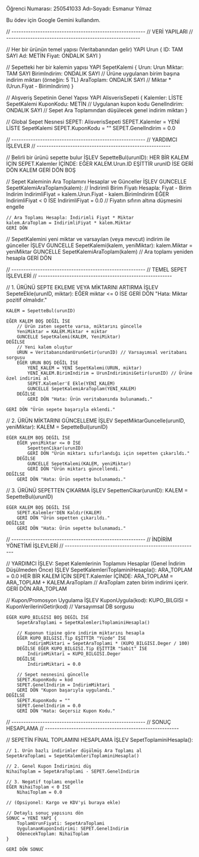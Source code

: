 Öğrenci Numarası: 250541033
Adı-Soyadı: Esmanur Yılmaz

Bu ödev için Google Gemini kullandım.


// --------------------------------------------------------
// VERİ YAPILARI
// --------------------------------------------------------

// Her bir ürünün temel yapısı (Veritabanından gelir)
YAPI Urun {
    ID: TAM SAYI
    Ad: METİN
    Fiyat: ONDALIK SAYI
}

// Sepetteki her bir kalemin yapısı
YAPI SepetKalemi {
    Urun: Urun
    Miktar: TAM SAYI
    BirimIndirim: ONDALIK SAYI // Ürüne uygulanan birim başına indirim miktarı (örneğin: 5 TL)
    AraToplam: ONDALIK SAYI    // Miktar * (Urun.Fiyat - BirimIndirim)
}

// Alışveriş Sepetinin Genel Yapısı
YAPI AlisverisSepeti {
    Kalemler: LİSTE SepetKalemi
    KuponKodu: METİN            // Uygulanan kupon kodu
    GenelIndirim: ONDALIK SAYI  // Sepet Ara Toplamından düşülecek genel indirim miktarı
}

// Global Sepet Nesnesi
SEPET: AlisverisSepeti
SEPET.Kalemler = YENİ LİSTE SepetKalemi
SEPET.KuponKodu = ""
SEPET.GenelIndirim = 0.0

// --------------------------------------------------------
// YARDIMCI İŞLEVLER
// --------------------------------------------------------

// Belirli bir ürünü sepette bulur
İŞLEV SepetteBul(urunID):
    HER BİR KALEM İÇİN SEPET.Kalemler İÇİNDE:
        EĞER KALEM.Urun.ID EŞİTTİR urunID İSE
            GERİ DÖN KALEM
    GERİ DÖN BOŞ

// Sepet Kaleminin Ara Toplamını Hesaplar ve Günceller
İŞLEV GUNCELLE SepetKalemiAraToplam(kalem):
    // İndirimli Birim Fiyatı Hesapla: Fiyat - Birim Indirim
    IndirimliFiyat = kalem.Urun.Fiyat - kalem.BirimIndirim
    EĞER IndirimliFiyat < 0 İSE IndirimliFiyat = 0.0 // Fiyatın sıfırın altına düşmesini engelle
    
    // Ara Toplamı Hesapla: İndirimli Fiyat * Miktar
    kalem.AraToplam = IndirimliFiyat * kalem.Miktar
    GERİ DÖN

// SepetKalemini yeni miktar ve varsayılan (veya mevcut) indirim ile günceller
İŞLEV GUNCELLE SepetKalemi(kalem, yeniMiktar):
    kalem.Miktar = yeniMiktar
    GUNCELLE SepetKalemiAraToplam(kalem) // Ara toplamı yeniden hesapla
    GERİ DÖN

// --------------------------------------------------------
// TEMEL SEPET İŞLEVLERİ
// --------------------------------------------------------

// 1. ÜRÜNÜ SEPTE EKLEME VEYA MİKTARINI ARTIRMA
İŞLEV SepeteEkle(urunID, miktar):
    EĞER miktar <= 0 İSE GERİ DÖN "Hata: Miktar pozitif olmalıdır."
    
    KALEM = SepetteBul(urunID)
    
    EĞER KALEM BOŞ DEĞİL İSE
        // Ürün zaten sepette varsa, miktarını güncelle
        YeniMiktar = KALEM.Miktar + miktar
        GUNCELLE SepetKalemi(KALEM, YeniMiktar)
    DEĞİLSE
        // Yeni kalem oluştur
        URUN = VeritabanındanUrunGetir(urunID) // Varsayımsal veritabanı sorgusu
        EĞER URUN BOŞ DEĞİL İSE
            YENİ_KALEM = YENİ SepetKalemi(URUN, miktar)
            YENİ_KALEM.BirimIndirim = UrunIndiriminiGetir(urunID) // Ürüne özel indirimi al
            SEPET.Kalemler'E Ekle(YENİ_KALEM)
            GUNCELLE SepetKalemiAraToplam(YENİ_KALEM)
        DEĞİLSE
            GERİ DÖN "Hata: Ürün veritabanında bulunamadı."
        
    GERİ DÖN "Ürün sepete başarıyla eklendi."

// 2. ÜRÜN MİKTARINI GÜNCELLEME
İŞLEV SepetMiktarGuncelle(urunID, yeniMiktar):
    KALEM = SepetteBul(urunID)
    
    EĞER KALEM BOŞ DEĞİL İSE
        EĞER yeniMiktar <= 0 İSE
            SepettenCikar(urunID)
            GERİ DÖN "Ürün miktarı sıfırlandığı için sepetten çıkarıldı."
        DEĞİLSE
            GUNCELLE SepetKalemi(KALEM, yeniMiktar)
            GERİ DÖN "Ürün miktarı güncellendi."
    DEĞİLSE
        GERİ DÖN "Hata: Ürün sepette bulunamadı."

// 3. ÜRÜNÜ SEPETTEN ÇIKARMA
İŞLEV SepettenCikar(urunID):
    KALEM = SepetteBul(urunID)
    
    EĞER KALEM BOŞ DEĞİL İSE
        SEPET.Kalemler'DEN Kaldır(KALEM)
        GERİ DÖN "Ürün sepetten çıkarıldı."
    DEĞİLSE
        GERİ DÖN "Hata: Ürün sepette bulunamadı."

// --------------------------------------------------------
// İNDİRİM YÖNETİMİ İŞLEVLERİ
// --------------------------------------------------------

// YARDIMCI İŞLEV: Sepet Kalemlerinin Toplamını Hesaplar (Genel İndirim Düşülmeden Önce)
İŞLEV SepetKalemleriToplaminiHesapla():
    ARA_TOPLAM = 0.0
    HER BİR KALEM İÇİN SEPET.Kalemler İÇİNDE:
        ARA_TOPLAM = ARA_TOPLAM + KALEM.AraToplam // AraToplam zaten birim indirimi içerir.
    GERİ DÖN ARA_TOPLAM

// Kupon/Promosyon Uygulama
İŞLEV KuponUygula(kod):
    KUPO_BILGISI = KuponVerileriniGetir(kod) // Varsayımsal DB sorgusu
    
    EĞER KUPO_BILGISI BOŞ DEĞİL İSE
        SepetAraToplami = SepetKalemleriToplaminiHesapla()
        
        // Kuponun tipine göre indirim miktarını hesapla
        EĞER KUPO_BILGISI.Tip EŞİTTİR "Yüzde" İSE
            IndirimMiktari = SepetAraToplami * (KUPO_BILGISI.Deger / 100)
        DEĞİLSE EĞER KUPO_BILGISI.Tip EŞİTTİR "Sabit" İSE
            IndirimMiktari = KUPO_BILGISI.Deger
        DEĞİLSE
            IndirimMiktari = 0.0
        
        // Sepet nesnesini güncelle
        SEPET.KuponKodu = kod
        SEPET.GenelIndirim = IndirimMiktari
        GERİ DÖN "Kupon başarıyla uygulandı."
    DEĞİLSE
        SEPET.KuponKodu = ""
        SEPET.GenelIndirim = 0.0
        GERİ DÖN "Hata: Geçersiz Kupon Kodu."

// --------------------------------------------------------
// SONUÇ HESAPLAMA
// --------------------------------------------------------

// SEPETİN FİNAL TOPLAMINI HESAPLAMA
İŞLEV SepetToplaminiHesapla():
    
    // 1. Ürün bazlı indirimler düşülmüş Ara Toplamı al
    SepetAraToplami = SepetKalemleriToplaminiHesapla()
    
    // 2. Genel Kupon İndirimini düş
    NihaiToplam = SepetAraToplami - SEPET.GenelIndirim
    
    // 3. Negatif toplamı engelle
    EĞER NihaiToplam < 0 İSE
        NihaiToplam = 0.0
    
    // (Opsiyonel: Kargo ve KDV'yi buraya ekle)
    
    // Detaylı sonuç yapısını dön
    SONUC = YENİ YAPI {
        ToplamUrunFiyati: SepetAraToplami
        UygulananKuponIndirimi: SEPET.GenelIndirim
        OdenecekToplam: NihaiToplam
    }
    
    GERİ DÖN SONUC
